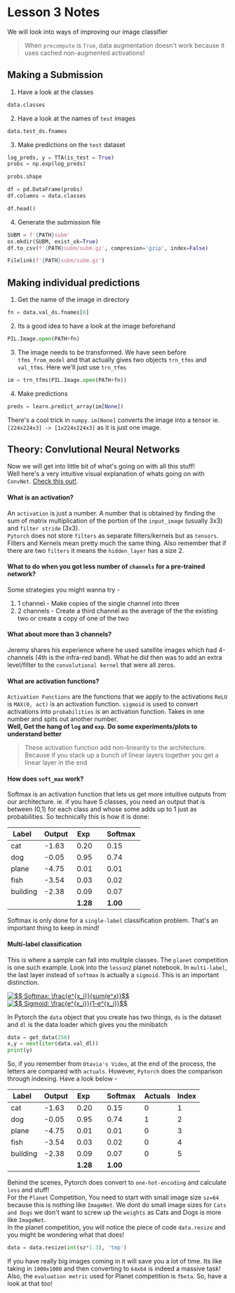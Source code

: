 # Lesson 3 Notes
We will look into ways of improving our image  classifier

>When `precompute` is `True`, data augmentation doesn't work because it uses cached non-augmented activations! 

## Making a Submission

1. Have a look at the classes 
```python
data.classes
```
2. Have a look at the names of `test` images
```python
data.test_ds.fnames
```
3. Make predictions on the `test` dataset
```python
log_preds, y = TTA(is_test = True)
probs = np.exp(log_preds)

probs.shape

df = pd.DataFrame(probs)
df.columns = data.classes

df.head()
```
4. Generate the submission file
```python
SUBM = f'{PATH}subm'
os.mkdir(SUBM, exist_ok=True)
df.to_csv(f'{PATH}subm/subm.gz', compresion='gzip', index=False) 

Filelink(f'{PATH}subm/subm.gz')
```

## Making individual predictions 
1. Get the name of the image in directory
```python
fn = data.val_ds.fnames[8]
```
2. Its a good idea to have a look at the image beforehand
```python
PIL.Image.open(PATH+fn)
```
3. The image needs to be transformed. We have seen before `tfms_from_model` and that actually gives two objects `trn_tfms` and `val_tfms`.
Here we'll just use `trn_tfms`
```python
im = trn_tfms(PIL.Image.open(PATH+fn))
```
4. Make predictions
```python
preds = learn.predict_array(im[None])
```
There's a cool trick in `numpy`. `im[None]` converts the image into a tensor ie. `[224x224x3] -> [1x224x224x3]` as it is just one image.

## Theory: Convlutional Neural Networks
Now we will get into little bit of what's going on with all this stuff!<br>
Well here's a very intuitive visual explanation of whats going on with `ConvNet`. [Check this out!](https://www.youtube.com/watch?v=Oqm9vsf_hvU). 

#### What is an activation?
An `activation` is just a number. A number that is obtained by finding the sum of matrix multiplication of the portion of the `input_image` (usually 3x3) and `filter stride` (3x3).
<br>
`Pytorch` does not store `filters` as separate filters/kernels but as `tensors`. Filters and  Kernels mean pretty much the same thing.
Also remember that if there are two `filters` it means the `hidden_layer` has a size 2.

#### What to do when you got less number of `channels` for a pre-trained network?
Some strategies you might wanna try -
1. 1 channel  - Make copies of the single channel into three
1. 2 channels - Create a third channel as the average of the the existing two or create a copy of one of the two

#### What about more than 3 channels?
Jeremy shares his experience where he used satellite images which had 4-channels (4th is the infra-red band). What he did then was to add an extra level/filter to the `convolutional kernel` that were all zeros.

#### What are activation functions?
`Activation Functions` are the functions that we apply to the activations `ReLU` is `MAX(0, act)` is an activation function. `sigmoid` 
is used to convert activations into `probabilities` is an activation function. Takes in one number and spits out another number.
<br>
**Well, Get the hang of `log` and `exp`. Do some experiments/plots to understand better**

> These activation function add non-linearity to the architecture. Because if you stack up a bunch of linear layers together you get
a linear layer in the end

#### How does `soft_max` work?

Softmax is an activation function that lets us get more intuitive outputs from our architecture. ie. if you have 5 classes, you need an output that is between (0,1) for each class and whose some adds up to 1 just as probabilities. So technically this is how it is done:

|Label   |Output  |Exp      |Softmax  |
|--------|--------|---------|---------|
|cat     |-1.63   |0.20     |0.15     |
|dog     |-0.05   |0.95     |0.74     |
|plane   |-4.75   |0.01     |0.01     |
|fish    |-3.54   |0.03     |0.02     |
|building|-2.38   |0.09     |0.07     |
|        |        |**1.28** |**1.00** |

Softmax is only done for a `single-label` classification problem. That's an important thing to keep in mind! 

#### Multi-label classification
This is where a sample can fall into mulitple classes. The `planet` competition is one such example. Look into the `lesson2` planet notebook.
In `multi-label`, the  last layer instead of `softmax` is actually a `sigmoid`. This is an important distinction. 

<a href="https://www.codecogs.com/eqnedit.php?latex=$$&space;Softmax:&space;\frac{e^{x_i}}{sum(e^x)}$$" target="_blank"><img src="https://latex.codecogs.com/gif.latex?$$&space;Softmax:&space;\frac{e^{x_i}}{sum(e^x)}$$" title="$$ Softmax: \frac{e^{x_i}}{sum(e^x)}$$" /></a> <br>
<a href="https://www.codecogs.com/eqnedit.php?latex=$$&space;Sigmoid:&space;\frac{e^{x_i}}{1-e^{x_i}}$$" target="_blank"><img src="https://latex.codecogs.com/gif.latex?$$&space;Sigmoid:&space;\frac{e^{x_i}}{1-e^{x_i}}$$" title="$$ Sigmoid: \frac{e^{x_i}}{1-e^{x_i}}$$" /></a> 
<br>

In Pytorch the `data` object that you create has two things, `ds` is the dataset and `dl` is the data loader which gives you the minibatch

```python
data = get_data(256)
x,y = next(iter(data.val_dl))
print(y)
```
So, if you remember from `Otavia's Video`, at the end of the process, the letters are compared with `actuals`. However, `Pytorch` does the comparison through indexing. Have a look below -

|Label   |Output  |Exp      |Softmax  |Actuals |Index   |
|--------|--------|---------|---------|--------|--------|
|cat     |-1.63   |0.20     |0.15     |0       |1       |
|dog     |-0.05   |0.95     |0.74     |1       |2       |
|plane   |-4.75   |0.01     |0.01     |0       |3       |
|fish    |-3.54   |0.03     |0.02     |0       |4       |
|building|-2.38   |0.09     |0.07     |0       |5       |
|        |        |**1.28** |**1.00** |        |        |

Behind the scenes, Pytorch does convert to `one-hot-encoding` and calculate `loss` and stuff!<br>
For the `Planet` Competition, You need to start with small image size `sz=64` because this is nothing like `ImageNet`. We dont do small image sizes for `Cats and Dogs` we don't want to screw up the `weights` as Cats and Dogs is more like `ImageNet`.
<br>
In the planet competition, you will notice the piece of code `data.resize` and you might be wondering what that does!

```python
data = data.resize(int(sz*1.3), 'tmp')
```
If you have really big images coming in it will save you a lot of time. Its like taking in `1000x1000` and then converting to `64x64` is indeed a massive task!
<br>
Also, the `evaluation metric` used for Planet competition is `fbeta`. So, have a look at that too!


